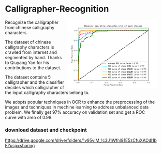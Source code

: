 # Calligrapher-Recognition
<img align="right" width="300" src="roc.png">

Recognize the calligrapher from chinese calligraphy characters.

The dataset of chinese calligraphy characters is crawled from internet and segmented by hand. Thanks to Qiuyang Yan for his contributions to the dataset.

The dataset contains 5 calligrapher and the classifier decides which calligrapher of the input calligraphy characters belong to. 



We adopts popular techniques in OCR to enhance the preprocessing of the images and techniques in mechine learning to address unbalanced data problem. We finally get 97% accuracy on validation set and get a ROC curve with area of 0.98.

### download dataset and checkpoint
https://drive.google.com/drive/folders/1v95vlM_1c3J1Wfnl91E5zCfuXAOdl1bE?usp=sharing


